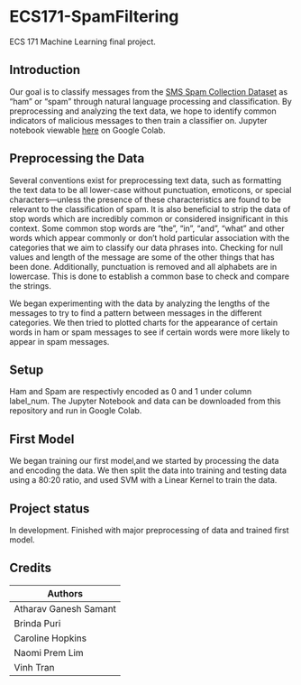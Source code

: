 # ECS171-SpamFiltering
ECS 171 Machine Learning final project.

## Introduction
Our goal is to classify messages from the [SMS Spam Collection Dataset](https://www.kaggle.com/datasets/uciml/sms-spam-collection-dataset) as “ham” or “spam” through natural language processing and classification. By preprocessing and analyzing the text data, we hope to identify common indicators of malicious messages to then train a classifier on. 
Jupyter notebook viewable [here](https://colab.research.google.com/drive/14M0wI-DdfOWu4kVmE7BmxnN31tI02_9R) on Google Colab. 

## Preprocessing the Data
Several conventions exist for preprocessing text data, such as formatting the text data to be all lower-case without punctuation, emoticons, or special characters—unless the presence of these characteristics are found to be relevant to the classification of spam. It is also beneficial to strip the data of stop words which are incredibly common or considered insignificant in this context. Some common stop words are “the”, “in”, “and”, “what” and other words which appear commonly or don’t hold particular association with the categories that we aim to classify our data phrases into. Checking for null values and length of the message are some of the other things that has been done. Additionally, punctuation is removed and all alphabets are in lowercase. This is done to establish a common base to check and compare the strings. 

We began experimenting with the data by analyzing the lengths of the messages to try to find a pattern between messages in the different categories. We then tried to plotted charts for the appearance of certain words in ham or spam messages to see if certain words were more likely to appear in spam messages.

## Setup
Ham and Spam are respectivly encoded as 0 and 1 under column label_num.
The Jupyter Notebook and data can be downloaded from this repository and run in Google Colab.

## First Model
We began training our first model,and we started by processing the data and encoding the data. We then split the data into training and testing data using a 80:20 ratio, and used SVM with a Linear Kernel to train the data.

## Project status
In development. Finished with major preprocessing of data and trained first model. 


## Credits
| Authors               |
| ----------------------| 
| Atharav Ganesh Samant |
| Brinda Puri           |
| Caroline Hopkins      |
| Naomi Prem Lim        |
| Vinh Tran             |
